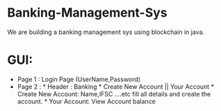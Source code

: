 # Banking-Management-Sys
We are building a banking management sys using blockchain in java.

# GUI:
* Page 1 : Login Page (UserName,Password)
* Page 2 : * Header : Banking 
           * Create New Account || Your Account
		     * Create New Account: Name,IFSC ....etc fill all details and create the account.
		     * Your Account: View Account balance 
